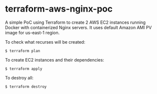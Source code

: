 # terraform-aws-nginx-poc

A simple PoC using Terraform to create 2 AWS EC2 instances running Docker with containerized Nginx servers. It uses default Amazon AMI PV image for us-east-1 region.

To check what recurses will be created:

	$ terraform plan

To create EC2 instances and their dependencies:

	$ terraform apply

To destroy all:

	$ terraform destroy
